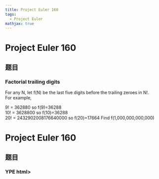 ```yaml
---
title: Project Euler 160
tags:
  - Project Euler
mathjax: true
---
```

<escape><!-- more --></escape>
    
# Project Euler 160
## 题目
### Factorial trailing digits

For any N, let f(N) be the last five digits before the trailing zeroes in N!.<br />
For example,
<p class="margin_left">9! = 362880 so f(9)=36288<br />
10! = 3628800 so f(10)=36288<br />
20! = 2432902008176640000 so f(20)=17664
Find f(1,000,000,000,000)


# Project Euler 160
## 题目
### YPE html>
<html lang="zh-CN">
<head>
  <meta charset="UTF-8">
<meta name="viewport" content="width=device-width, initial-scale=1, maximum-scale=2">
<meta name="theme-color" content="#222">
<meta name="generator" content="Hexo 4.2.1">
  <link rel="icon" type="image/png" sizes="32x32" href="/images/32x32.png">
  <link rel="icon" type="image/png" sizes="16x16" href="/images/16x16.png">

<link rel="stylesheet" href="/css/main.css">

<link rel="stylesheet" href="//fonts.googleapis.com/css?family=Lato:300,300italic,400,400italic,700,700italic|Lato', 'Microsoft Yahei Light:300,300italic,400,400italic,700,700italic|Cambria', 'Microsoft Yahei Light:300,300italic,400,400italic,700,700italic|Verdana', Lato, 'Microsoft Yahei Light:300,300italic,400,400italic,700,700italic&display=swap&subset=latin,latin-ext">
<link rel="stylesheet" href="/lib/font-awesome/css/all.min.css">

<script id="hexo-configurations">
    var NexT = window.NexT || {};
    var CONFIG = {"hostname":"yoursite.com","root":"/","scheme":"Mist","version":"7.8.0","exturl":false,"sidebar":{"position":"right","display":"hide","padding":18,"offset":12,"onmobile":false},"copycode":{"enable":false,"show_result":false,"style":null},"back2top":{"enable":true,"sidebar":false,"scrollpercent":false},"bookmark":{"enable":false,"color":"#222","save":"auto"},"fancybox":false,"mediumzoom":false,"lazyload":false,"pangu":false,"comments":{"style":"tabs","active":null,"storage":true,"lazyload":false,"nav":null},"algolia":{"hits":{"per_page":10},"labels":{"input_placeholder":"Search for Posts","hits_empty":"We didn't find any results for the search: ${query}","hits_stats":"${hits} results found in ${time} ms"}},"localsearch":{"enable":true,"trigger":"auto","top_n_per_article":1,"unescape":false,"preload":false},"motion":{"enable":true,"async":false,"transition":{"post_block":"fadeIn","post_header":"slideDownIn","post_body":"slideDownIn","coll_header":"slideLeftIn","sidebar":"slideUpIn"}},"path":"search.xml"};
  
<b>Factorial trailing digits</b>
For any N, let f(N) be the last five digits before the trailing zeroes in N!.<br>For example,
9! = 362880 so f(9)=36288<br>10! = 3628800 so f(10)=36288<br>20! = 2432902008176640000 so f(20)=17664
Find f(1,000,000,000,000)


## 解决方案


## 代码


